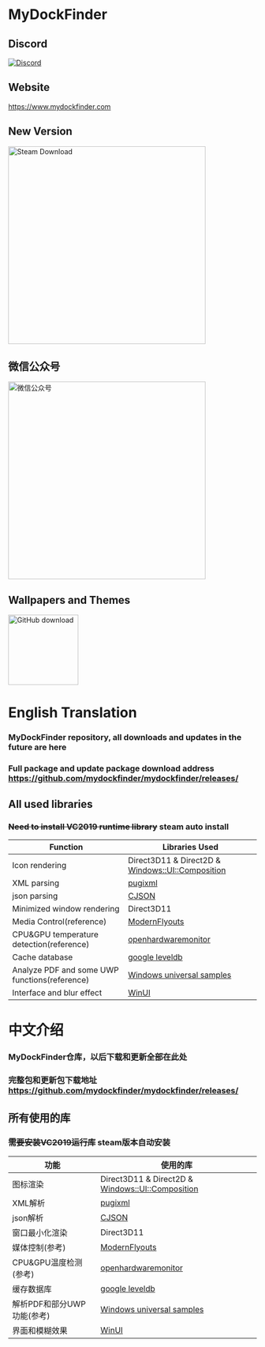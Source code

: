 # MyDockFinder
## Discord 
[![Discord](https://discord.com/api/guilds/857425002727079940/widget.png)](https://discord.gg/jZ62wGuBhs)

## Website
https://www.mydockfinder.com

## New Version

<a href="https://store.steampowered.com/app/1787090/MyDockFinder/"><img src="https://user-images.githubusercontent.com/32895737/141609490-4cd01778-dcda-4be9-8913-13a21bd88b68.jpg" alt="Steam Download" width="400"></a>

## 微信公众号

<img src="https://user-images.githubusercontent.com/32895737/126991338-681b49da-d53a-4ea2-8971-97d9271e00e6.png" alt="微信公众号" width="400"></a>

## Wallpapers and Themes

<a href="https://github.com/MiniBusiest/24Hour-Wallppe"><img src="https://user-images.githubusercontent.com/32895737/125627481-00c82be8-0d5a-40f8-8833-cd4071d45fa7.png" alt="GitHub download" width="142"></a>

# English Translation

### MyDockFinder repository, all downloads and updates in the future are here
### Full package and update package download address https://github.com/mydockfinder/mydockfinder/releases/

## **All used libraries**

### ~~Need to install VC2019 runtime library~~ steam auto install 

|Function|Libraries Used|
|--|--|
|Icon rendering|Direct3D11 & Direct2D & [Windows::UI::Composition](https://docs.microsoft.com/en-us/uwp/api/windows.ui.composition?view=winrt-20348)|
|XML parsing|[pugixml](https://github.com/zeux/pugixml)|
|json parsing|[CJSON](https://github.com/DaveGamble/cJSON) |
|Minimized window rendering|Direct3D11|
|Media Control(reference)|[ModernFlyouts](https://github.com/ModernFlyouts-Community/ModernFlyouts)|
|CPU&GPU temperature detection(reference)|[openhardwaremonitor](https://github.com/openhardwaremonitor/openhardwaremonitor)|
|Cache database|[google leveldb](https://github.com/google/leveldb)|
|Analyze PDF and some UWP functions(reference)|[Windows universal samples](https://github.com/microsoft/Windows-universal-samples)|
|Interface and blur effect|[WinUI](https://github.com/microsoft/WindowsAppSDK)|

# 中文介绍

### MyDockFinder仓库，以后下载和更新全部在此处 
### 完整包和更新包下载地址 https://github.com/mydockfinder/mydockfinder/releases/

## **所有使用的库**

### ~~需要安装VC2019运行库~~ steam版本自动安装

|功能|使用的库|
|--|--|
|图标渲染|Direct3D11 & Direct2D & [Windows::UI::Composition](https://docs.microsoft.com/en-us/uwp/api/windows.ui.composition?view=winrt-20348)|
|XML解析|[pugixml](https://github.com/zeux/pugixml)|
|json解析|[CJSON](https://github.com/DaveGamble/cJSON) |
|窗口最小化渲染|Direct3D11|
|媒体控制(参考)|[ModernFlyouts](https://github.com/ModernFlyouts-Community/ModernFlyouts)|
|CPU&GPU温度检测(参考)|[openhardwaremonitor](https://github.com/openhardwaremonitor/openhardwaremonitor)|
|缓存数据库|[google leveldb](https://github.com/google/leveldb)|
|解析PDF和部分UWP功能(参考)|[Windows universal samples](https://github.com/microsoft/Windows-universal-samples)|
|界面和模糊效果|[WinUI](https://github.com/microsoft/WindowsAppSDK)|


